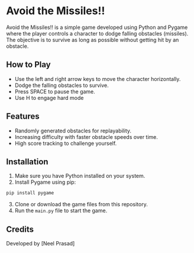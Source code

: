 # Avoid the Missiles!!

Avoid the Missiles!! is a simple game developed using Python and Pygame where the player controls a character to dodge falling obstacles (missiles). The objective is to survive as long as possible without getting hit by an obstacle.

## How to Play

- Use the left and right arrow keys to move the character horizontally.
- Dodge the falling obstacles to survive.
- Press SPACE to pause the game.
- Use H to engage hard mode

## Features

- Randomly generated obstacles for replayability.
- Increasing difficulty with faster obstacle speeds over time.
- High score tracking to challenge yourself.

## Installation

1. Make sure you have Python installed on your system.
2. Install Pygame using pip:

```bash
pip install pygame
```

3. Clone or download the game files from this repository.
4. Run the `main.py` file to start the game.

## Credits

Developed by [Neel Prasad]
